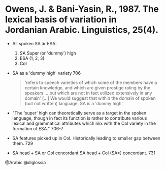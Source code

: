 # Owens, J. & Bani-Yasin, R., 1987. The lexical basis of variation in Jordanian Arabic.  Linguistics, 25(4).

- All spoken SA är ESA:
    1. SA Super (or 'dummy’) high
    2. ESA (1, 2, 3)
    3. Col

- SA as a 'dummy high' variety 706

    > 'refers to speech varieties of which some of the members have a certain knowledge, and which are given prestige rating by the speakers ... but which are not in fact utilized extensively in any domain' [...] We would suggest that within the domain of spoken (but not written) language, SA is a 'dummy high'.

- "The 'super’ high can theoretically serve as a target in the spoken language, though in fact its function is rather to contribute various lexical and grammatical attributes which mix with the Col variety in the formation of ESA." 706-7

- SA features picked up in Col. Historically leading to smaller gap between them. 729

- SA head + SA or Col concordant
	SA head + Col (SA*) concordant. 731

@Arabic
@diglossia

